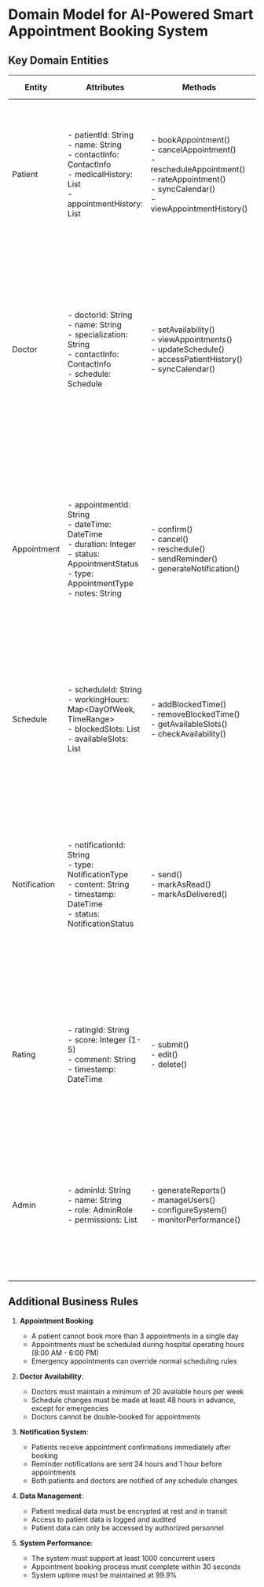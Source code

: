 # Domain Model for AI-Powered Smart Appointment Booking System

## Key Domain Entities

| Entity | Attributes | Methods | Relationships | Business Rules |
|--------|------------|---------|---------------|---------------|
| Patient | - patientId: String<br>- name: String<br>- contactInfo: ContactInfo<br>- medicalHistory: List<MedicalRecord><br>- appointmentHistory: List<Appointment> | - bookAppointment()<br>- cancelAppointment()<br>- rescheduleAppointment()<br>- rateAppointment()<br>- syncCalendar()<br>- viewAppointmentHistory() | - Has many Appointments<br>- Has one ContactInfo<br>- Has many MedicalRecords<br>- Creates Ratings | - A patient can have multiple appointments<br>- A patient can only book one appointment for the same time slot<br>- A patient must provide valid contact information for booking |
| Doctor | - doctorId: String<br>- name: String<br>- specialization: String<br>- contactInfo: ContactInfo<br>- schedule: Schedule | - setAvailability()<br>- viewAppointments()<br>- updateSchedule()<br>- accessPatientHistory()<br>- syncCalendar() | - Has many Appointments<br>- Has one Schedule<br>- Has one ContactInfo | - A doctor can only be booked for one appointment per time slot<br>- A doctor must set their availability before appointments can be booked<br>- A doctor can only access patient history for their own patients |
| Appointment | - appointmentId: String<br>- dateTime: DateTime<br>- duration: Integer<br>- status: AppointmentStatus<br>- type: AppointmentType<br>- notes: String | - confirm()<br>- cancel()<br>- reschedule()<br>- sendReminder()<br>- generateNotification() | - Belongs to one Patient<br>- Belongs to one Doctor<br>- May have one Rating<br>- Has one Notification | - Appointments must be booked at least 24 hours in advance<br>- Cancellations must be made at least 6 hours before the appointment<br>- An appointment must have both a patient and a doctor assigned |
| Schedule | - scheduleId: String<br>- workingHours: Map<DayOfWeek, TimeRange><br>- blockedSlots: List<TimeSlot><br>- availableSlots: List<TimeSlot> | - addBlockedTime()<br>- removeBlockedTime()<br>- getAvailableSlots()<br>- checkAvailability() | - Belongs to one Doctor<br>- Contains many TimeSlots | - Working hours must be set within hospital operating hours<br>- Time slots must be at least 15 minutes in duration<br>- Blocked slots cannot be booked |
| Notification | - notificationId: String<br>- type: NotificationType<br>- content: String<br>- timestamp: DateTime<br>- status: NotificationStatus | - send()<br>- markAsRead()<br>- markAsDelivered() | - Associated with one Appointment<br>- Sent to Patient or Doctor | - Appointment reminders must be sent 24 hours before the appointment<br>- Notifications must be sent for all appointment status changes<br>- System must track delivery status of notifications |
| Rating | - ratingId: String<br>- score: Integer (1-5)<br>- comment: String<br>- timestamp: DateTime | - submit()<br>- edit()<br>- delete() | - Created by one Patient<br>- Associated with one Appointment<br>- Associated with one Doctor | - Ratings can only be submitted after an appointment is completed<br>- Ratings can be edited within 48 hours of submission<br>- Rating score must be between 1 and 5 |
| Admin | - adminId: String<br>- name: String<br>- role: AdminRole<br>- permissions: List<Permission> | - generateReports()<br>- manageUsers()<br>- configureSystem()<br>- monitorPerformance() | - Manages Patient accounts<br>- Manages Doctor accounts<br>- Generates Reports | - Admins have different access levels based on their role<br>- Only admins can generate system-wide reports<br>- Admins must log all critical system changes |

## Additional Business Rules

1. **Appointment Booking**:
   - A patient cannot book more than 3 appointments in a single day
   - Appointments must be scheduled during hospital operating hours (8:00 AM - 6:00 PM)
   - Emergency appointments can override normal scheduling rules

2. **Doctor Availability**:
   - Doctors must maintain a minimum of 20 available hours per week
   - Schedule changes must be made at least 48 hours in advance, except for emergencies
   - Doctors cannot be double-booked for appointments

3. **Notification System**:
   - Patients receive appointment confirmations immediately after booking
   - Reminder notifications are sent 24 hours and 1 hour before appointments
   - Both patients and doctors are notified of any schedule changes

4. **Data Management**:
   - Patient medical data must be encrypted at rest and in transit
   - Access to patient data is logged and audited
   - Patient data can only be accessed by authorized personnel

5. **System Performance**:
   - The system must support at least 1000 concurrent users
   - Appointment booking process must complete within 30 seconds
   - System uptime must be maintained at 99.9%
